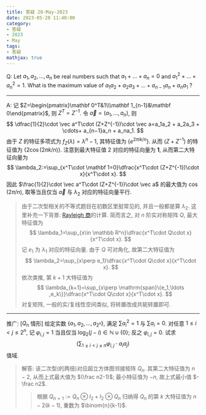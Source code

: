```yaml
---
title: 答疑 20-May-2023
date: 2023-05-20 11:40:00
category: 
- 答疑
- 2023
- May
tags: 
- 答疑
mathjax: true
---
```


Q: Let $a_1, a_2, \ldots , a_n$ be real numbers such that $a_1 +\dots+ a_n = 0$ and $a^2_1 +\dots+ a^2_n = 1$. What is the maximum value of $a_1a_2 + a_2a_3 + \dots+ a_{n−1}a_n + a_na_1$ ? 

***

A: 记 $Z=\begin{pmatrix}\mathbf 0^T&1\\\mathbf 1_{n-1}&\mathbf 0\end{pmatrix}$, 则 $Z^T=Z^{-1}$. 令 $\vec a=(a_1,\ldots ,a_n)$, 则
$$
\dfrac{1}{2}\cdot \vec a^T\cdot (Z+Z^{-1})\cdot \vec a=a_1a_2 + a_2a_3 + \cdots+ a_{n−1}a_n + a_na_1.
$$
由于 $Z$ 的特征多项式为 $f_Z(\lambda)=\lambda^n-1$, 其特征值为 $\{e^{2\pi ik/n}\}$. 从而 $(Z+Z^{-1})$ 的特征值为 $\{2\cos (2\pi k/n)\}$. 注意到最大特征值 $2$ 对应的特征向量为 $\mathbf 1$, 从而第二大特征向量为
$$
\lambda_2:=\sup_{x^T\cdot \mathbf 1=0}\dfrac{x^T\cdot (Z+Z^{-1})\cdot x}{x^T\cdot x}.
$$
因此 $\frac{1}{2}\cdot \vec a^T\cdot (Z+Z^{-1})\cdot \vec a$ 的最大值为 $\cos (2\pi/n)$, 取等当且仅当 $\vec a$ 与 $\lambda_2$ 对应的特征向量平行.

> 由于二次型相关的不等式题目在初数区里挺常见的, 并且一般都是算 $\lambda_2$. 这里补充一下背景: [Rayleigh 商](https://en.wikipedia.org/wiki/Rayleigh_quotient)的计算. 简而言之, 对 $n$ 阶实对称矩阵 $Q$, 最大特征值为
> $$
> \lambda_1=\sup_{x\in \mathbb R^n}\dfrac{x^T\cdot Q\cdot x}{x^T\cdot x}.
> $$
> 记 $e_1$ 为 $\lambda_1$ 对应的特征向量. 由于 $Q$ 可对角化, 故第二大特征值为
> $$
> \lambda_2=\sup_{x\perp e_1}\dfrac{x^T\cdot Q\cdot x}{x^T\cdot x}.
> $$
> 依次类推, 第 $k+1$ 大特征值为
> $$
> \lambda_{k+1}=\sup_{x\perp \mathrm{span}\{e_1,\ldots ,e_k\}}\dfrac{x^T\cdot Q\cdot x}{x^T\cdot x}.
> $$
> 对复矩阵, 一般的实/复线性空间类似, 将转置改成共轭转置即可.

***

推广: [$Q_n$ 情形] 给定实数 $\{a_1,a_2,\ldots ,a_{2^n}\}$, 满足 $\sum a_i^2=1$ 与 $\sum a_i=0$. 对任意 $1\leq i <j\leq 2^n$, 记 $\varphi_{i,j}=1$ 当且仅当 $\log_2(j-i)\in \mathbb N\cup\{0\}$; 反之 $\varphi_{i,j}=0$. 试求
$$
\left(\sum_{1\leq i <j\leq n} \varphi_{i,j}\cdot a_ia_j\right)
$$
值域.

> 解答: 该二次型(的两倍)对应超立方体图邻接矩阵 $Q_n$. 其第二大特征值为 $n-2$, 从而上式最大值为 $(\frac n2-1)$; 最小特征值为 $-n$, 故上式最小值 $-\frac n2$.
>
> > 根据 $Q_{n=1}:=Q_n\otimes I_2+I_2\otimes Q_n$ 归纳得 $Q_n$ 的第 $k$ 大特征值为 $n-2(k-1)$, 重数为 $\binom{n}{k-1}$. 

